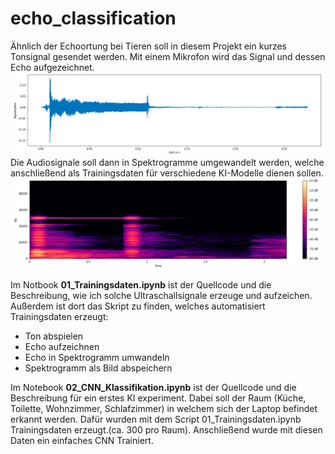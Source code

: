 # echo_classification
Ähnlich der Echoortung bei Tieren soll in diesem Projekt ein kurzes Tonsignal gesendet werden.
Mit einem Mikrofon wird das Signal und dessen Echo aufgezeichnet.
![audiosignal](/images/audiosignal.png)
Die Audiosignale soll dann in Spektrogramme umgewandelt werden, welche anschließend als Trainingsdaten
für verschiedene KI-Modelle dienen sollen.
![spektrogramm](/images/spektrogramm.png)


Im Notbook **01_Trainingsdaten.ipynb** ist der Quellcode und die Beschreibung,
wie ich solche Ultraschallsignale erzeuge und aufzeichen. Außerdem ist dort das Skript zu finden,
welches automatisiert Trainingsdaten erzeugt:
  - Ton abspielen
  - Echo aufzeichnen
  - Echo in Spektrogramm umwandeln
  - Spektrogramm als Bild abspeichern

Im Notebook **02_CNN_Klassifikation.ipynb** ist der Quellcode und die Beschreibung für ein erstes KI experiment.
Dabei soll der Raum (Küche, Toilette, Wohnzimmer, Schlafzimmer) in welchem sich der Laptop befindet erkannt werden.
Dafür wurden mit dem Script 01_Trainingsdaten.ipynb Trainingsdaten erzeugt.(ca. 300 pro Raum).
Anschließend wurde mit diesen Daten ein einfaches CNN Trainiert.
